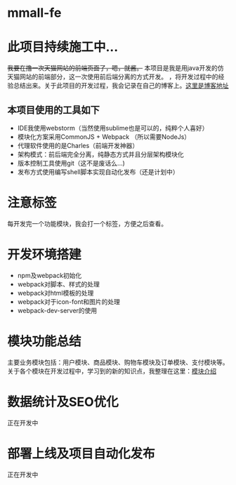 # mmall-fe
# 此项目持续施工中...
<del>我要在撸一次天猫网站的前端页面了，嗯，就酱。</del>
本项目是我是用java开发的仿天猫网站的前端部分，这一次使用前后端分离的方式开发。
，将开发过程中的经验总结出来。关于此项目的开发过程，我会记录在自己的博客上。[这里是博客地址](http://www.cnblogs.com/weiminLee/)
## 本项目使用的工具如下
+ IDE我使用webstorm（当然使用sublime也是可以的，纯粹个人喜好）
+ 模块化方案采用CommonJS + Webpack （所以需要NodeJs）
+ 代理软件使用的是Charles（前端开发神器）
+ 架构模式：前后端完全分离，纯静态方式并且分层架构模块化
+ 版本控制工具使用git（这不是废话么...)
+ 发布方式使用编写shell脚本实现自动化发布（还是计划中）
# 注意标签
每开发完一个功能模块，我会打一个标签，方便之后查看。
# 开发环境搭建
+ npm及webpack初始化
+ webpack对脚本、样式的处理
+ webpack对html模板的处理
+ webpack对于icon-font和图片的处理
+ webpack-dev-server的使用

# 模块功能总结
主要业务模块包括：用户模块、商品模块、购物车模块及订单模块、支付模块等。
关于各个模块在开发过程中，学习到的新的知识点，我整理在这里：[模块介绍](mmall-fe/doc/ModuleIntroduction.md)
# 数据统计及SEO优化
正在开发中
# 部署上线及项目自动化发布
正在开发中
